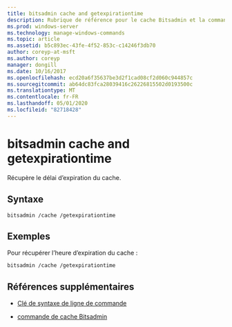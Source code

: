 ```yaml
---
title: bitsadmin cache and getexpirationtime
description: Rubrique de référence pour le cache Bitsadmin et la commande getexpirationtime, qui récupère le délai d’expiration du cache.
ms.prod: windows-server
ms.technology: manage-windows-commands
ms.topic: article
ms.assetid: b5c893ec-43fe-4f52-853c-c14246f3db70
author: coreyp-at-msft
ms.author: coreyp
manager: dongill
ms.date: 10/16/2017
ms.openlocfilehash: ecd20a6f35637be3d2f1cad08cf2d060c944857c
ms.sourcegitcommit: ab64dc83fca28039416c26226815502d0193500c
ms.translationtype: MT
ms.contentlocale: fr-FR
ms.lasthandoff: 05/01/2020
ms.locfileid: "82718428"
---
```

# <a name="bitsadmin-cache-and-getexpirationtime"></a>bitsadmin cache and getexpirationtime

Récupère le délai d’expiration du cache.

## <a name="syntax"></a>Syntaxe

```
bitsadmin /cache /getexpirationtime
```

## <a name="examples"></a>Exemples

Pour récupérer l’heure d’expiration du cache :

```
bitsadmin /cache /getexpirationtime
```

## <a name="additional-references"></a>Références supplémentaires

- [Clé de syntaxe de ligne de commande](command-line-syntax-key.md)

- [commande de cache Bitsadmin](bitsadmin-cache.md)
